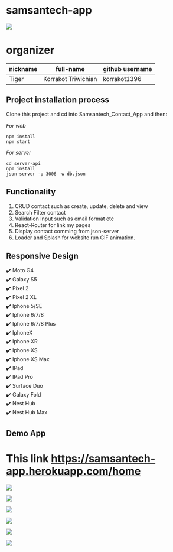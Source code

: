 # samsantech-app
![](https://github.com/korrakot1396/samsantech-app/blob/main/src/images/logo/logo_mini.png.png)
# organizer

| nickname | full-name           | github username |
| -------- | ------------------- | --------------- |
| Tiger    | Korrakot Triwichian | korrakot1396    |

## Project installation process

Clone this project and cd into Samsantech_Contact_App and then:

_For web_

```shell
npm install
npm start
```

_For server_

```shell
cd server-api
npm install
json-server -p 3006 -w db.json
```

## Functionality

1. CRUD contact such as create, update, delete and view
2. Search Filter contact
3. Validation Input such as email format etc
4. React-Router for link my pages
5. Display contact comming from json-server
6. Loader and Splash for website run GIF animation.

## Responsive Design

:heavy_check_mark: Moto G4 <br/>
:heavy_check_mark: Galaxy S5 <br/>
:heavy_check_mark: Pixel 2 <br/>
:heavy_check_mark: Pixel 2 XL <br/>
:heavy_check_mark: Iphone 5/SE <br/>
:heavy_check_mark: Iphone 6/7/8 <br/>
:heavy_check_mark: Iphone 6/7/8 Plus <br/>
:heavy_check_mark: IphoneX <br/>
:heavy_check_mark: Iphone XR <br/>
:heavy_check_mark: Iphone XS <br/>
:heavy_check_mark: Iphone XS Max <br/>
:heavy_check_mark: IPad <br/>
:heavy_check_mark: IPad Pro <br/>
:heavy_check_mark: Surface Duo <br/>
:heavy_check_mark: Galaxy Fold <br/>
:heavy_check_mark: Nest Hub <br/>
:heavy_check_mark: Nest Hub Max

## Demo App 

# This link https://samsantech-app.herokuapp.com/home

![](https://github.com/korrakot1396/samsantech-app/blob/main/src/images/demo/demo_1.PNG)

![](https://github.com/korrakot1396/samsantech-app/blob/main/src/images/demo/demo_2.PNG)

![](https://github.com/korrakot1396/samsantech-app/blob/main/src/images/demo/demo_3.PNG)

![](https://github.com/korrakot1396/samsantech-app/blob/main/src/images/demo/demo_4.PNG)

![](https://github.com/korrakot1396/samsantech-app/blob/main/src/images/demo/demo_5.PNG)

![](https://github.com/korrakot1396/samsantech-app/blob/main/src/images/demo/demo_6.PNG)
